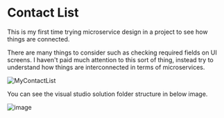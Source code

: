 # Contact List
This is my first time trying microservice design in a project to see how things are connected.

There are many things to consider such as checking required fields on UI screens.
I haven't paid much attention to this sort of thing, instead try to understand how things are interconnected in terms of microservices.

![MyContactList](https://user-images.githubusercontent.com/3499585/156147858-f956c37b-02c9-451e-8633-d011a875a650.png)

You can see the visual studio solution folder structure in below image.

![image](https://user-images.githubusercontent.com/3499585/156270010-826497e7-891e-4e9f-af5e-b346f16e94c9.png)

